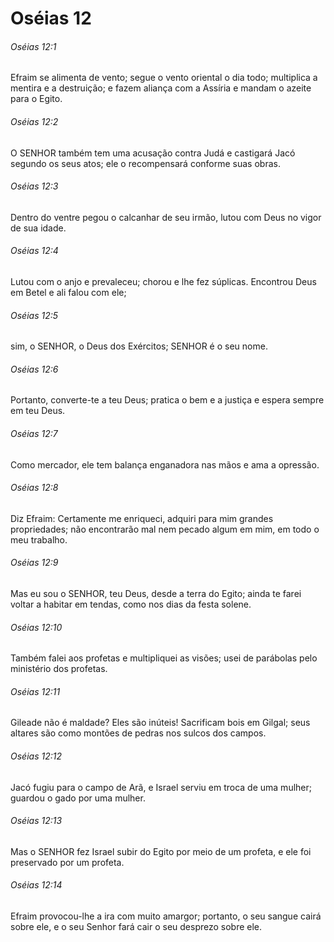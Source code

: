 # Oséias 12

###### Oséias 12:1

Efraim se alimenta de vento; segue o vento oriental o dia todo; multiplica a mentira e a destruição; e fazem aliança com a Assíria e mandam o azeite para o Egito.

###### Oséias 12:2

O SENHOR também tem uma acusação contra Judá e castigará Jacó segundo os seus atos; ele o recompensará conforme suas obras.

###### Oséias 12:3

Dentro do ventre pegou o calcanhar de seu irmão, lutou com Deus no vigor de sua idade.

###### Oséias 12:4

Lutou com o anjo e prevaleceu; chorou e lhe fez súplicas. Encontrou Deus em Betel e ali falou com ele;

###### Oséias 12:5

sim, o SENHOR, o Deus dos Exércitos; SENHOR é o seu nome.

###### Oséias 12:6

Portanto, converte-te a teu Deus; pratica o bem e a justiça e espera sempre em teu Deus.

###### Oséias 12:7

Como mercador, ele tem balança enganadora nas mãos e ama a opressão.

###### Oséias 12:8

Diz Efraim: Certamente me enriqueci, adquiri para mim grandes propriedades; não encontrarão mal nem pecado algum em mim, em todo o meu trabalho.

###### Oséias 12:9

Mas eu sou o SENHOR, teu Deus, desde a terra do Egito; ainda te farei voltar a habitar em tendas, como nos dias da festa solene.

###### Oséias 12:10

Também falei aos profetas e multipliquei as visões; usei de parábolas pelo ministério dos profetas.

###### Oséias 12:11

Gileade não é maldade? Eles são inúteis! Sacrificam bois em Gilgal; seus altares são como montões de pedras nos sulcos dos campos.

###### Oséias 12:12

Jacó fugiu para o campo de Arã, e Israel serviu em troca de uma mulher; guardou o gado por uma mulher.

###### Oséias 12:13

Mas o SENHOR fez Israel subir do Egito por meio de um profeta, e ele foi preservado por um profeta.

###### Oséias 12:14

Efraim provocou-lhe a ira com muito amargor; portanto, o seu sangue cairá sobre ele, e o seu Senhor fará cair o seu desprezo sobre ele.

